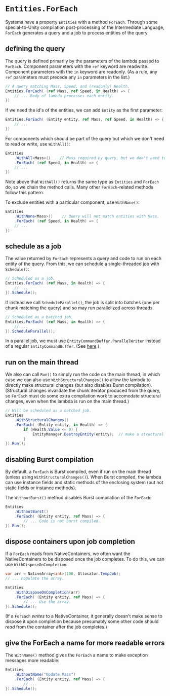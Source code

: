 # `Entities.ForEach`
<!-- 
> Topics to add
> * 
-->

Systems have a property `Entities` with a method `ForEach`. Through some special-to-Unity compilation post-processing of the Intermediate Language, `ForEach` generates a query and a job to process entities of the query.

## defining the query

The query is defined primarily by the parameters of the lambda passed to `ForEach`. Component parameters with the `ref` keyword are readwrite. Component parameters with the `in` keyword are readonly. (As a rule, any `ref` parameters must precede any `in` parameters in the list.)

```csharp
// A query matching Mass, Speed, and (readonly) Health.
Entities.ForEach( (ref Mass, ref Speed, in Health) => {
    // ... Body of lambda processes each entity.
})
```

If we need the id's of the entities, we can add `Entity` as the first parameter:

```csharp
Entities.ForEach( (Entity entity, ref Mass, ref Speed, in Health) => {
    // ...
})
```

For components which should be part of the query but which we don't need to read or write, use `WithAll()`:

```csharp
Entities
    .WithAll<Mass>()    // Mass required by query, but we don't need to read or write Mass.
    .ForEach( (ref Speed, in Health) => {
    // ...
})
```

Note above that `WithAll()` returns the same type as `Entities` and `ForEach` do, so we chain the method calls. Many other `ForEach`-related methods follow this pattern.

To exclude entities with a particular component, use `WithNone()`:

```csharp
Entities
    .WithNone<Mass>()    // Query will not match entities with Mass.
    .ForEach( (ref Speed, in Health) => {
    // ...
})
```

## schedule as a job

The value returned by `ForEach` represents a query and code to run on each entity of the query. From this, we can schedule a single-threaded job with `Schedule()`:

```csharp
// Scheduled as a job.
Entities.ForEach( (ref Mass, in Health) => {
    // ...
}).Schedule();
```

If instead we call `ScheduleParallel()`, the job is split into batches (one per chunk matching the query) and so may run parallelized across threads.

```csharp
// Scheduled as a batched job.
Entities.ForEach( (ref Mass, in Health) => {
    // ...
}).ScheduleParallel();
```

In a parallel job, we must use `EntityCommandBuffer.ParallelWriter` instead of a regular `EntityCommandBuffer`. (See [here](api_entity_command_buffer.md#using-EntityCommandBufferSystem).)

## run on the main thread

We also can call `Run()` to simply run the code on the main thread, in which case we can also use `WithStructuralChanges()` to allow the lambda to directly make structural changes (but also disables Burst compilation). (Structural changes invalidate the chunk iterator produced from the query, so `ForEach` must do some extra compilation work to accomodate structural changes, even when the lambda is run on the main thread.)

```csharp
// Will be scheduled as a batched job.
Entities
    .WithStructuralChanges()
    .ForEach( (Entity entity, in Health) => {
        if (Health.Value <= 0) {
            EntityManager.DestroyEntity(entity);  // make a structural change
        }
}).Run();
```

## disabling Burst compilation

By default, a `ForEach` is Burst compiled, even if run on the main thread (unless using `WithStructuralChanges()`). When Burst compiled, the lambda can use instance fields and static methods of the enclosing system (but not static fields or instance methods).

The `WithoutBurst()` method disables Burst compilation of the `ForEach`:

```csharp
Entities
    .WithoutBurst()
    .ForEach( (Entity entity, ref Mass) => {
        // ... Code is not burst compiled.
}).Run();
```

## dispose containers upon job completion

If a `ForEach` reads from NativeContainers, we often want the NativeContainers to be disposed once the job completes. To do this, we can use `WithDisposeOnCompletion`:

```csharp
var arr = NativeArray<int>(100, Allocator.TempJob);
// ... Populate the array.

Entities
    .WithDisposeOnCompletion(arr)
    .ForEach( (Entity entity, ref Mass) => {
        // ... Use the array.
}).Schedule();
```

(If a `ForEach` *writes* to a NativeContainer, it generally doesn't make sense to dispose it upon completion because presumably some other code should *read* from the container after the job completes.)

## give the ForEach a name for more readable errors

The `WithName()` method gives the `ForEach` a name to make exception messages more readable:

```csharp
Entities
    .WithoutName("Update Mass")
    .ForEach( (Entity entity, ref Mass) => {
        // ...
}).Schedule();
```